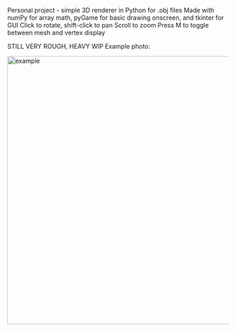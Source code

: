 Personal project - simple 3D renderer in Python for .obj files
Made with numPy for array math, pyGame for basic drawing onscreen, and tkinter for GUI
Click to rotate, shift-click to pan
Scroll to zoom
Press M to toggle between mesh and vertex display

STILL VERY ROUGH, HEAVY WIP
Example photo:

<img width="715" height="609" alt="example" src="https://github.com/user-attachments/assets/ff3bcded-c299-4f61-b320-bf500e56750e" />
